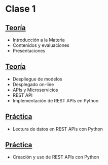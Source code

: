 # Clase 1

## [Teoría](teoria/MLOps2-Intro.pdf)

* Introducción a la Materia
* Contenidos y evaluaciones
* Presentaciones

## [Teoría](../MLOPS_I/clase6/teoria/clase6.pdf) 
* Despliegue de modelos
* Desplegado on-line
* APIs y Microservicios
* REST API
* Implementación de REST APIs en Python

## [Práctica]()
* Lectura de datos en REST APIs con Python

## [Práctica](../MLOPS_I/clase6/hands-on/)
* Creación y uso de REST APIs con Python